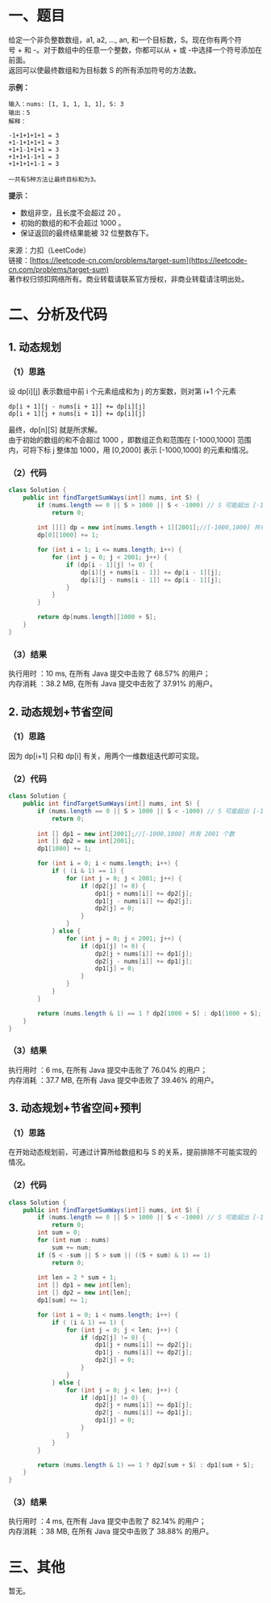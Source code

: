 # 一、题目
给定一个非负整数数组，a1, a2, ..., an, 和一个目标数，S。现在你有两个符号 + 和 -。对于数组中的任意一个整数，你都可以从 + 或 -中选择一个符号添加在前面。   
返回可以使最终数组和为目标数 S 的所有添加符号的方法数。    
   
**示例：**   
```
输入：nums: [1, 1, 1, 1, 1], S: 3
输出：5
解释：

-1+1+1+1+1 = 3
+1-1+1+1+1 = 3
+1+1-1+1+1 = 3
+1+1+1-1+1 = 3
+1+1+1+1-1 = 3

一共有5种方法让最终目标和为3。
```

**提示：**
- 数组非空，且长度不会超过 20 。
- 初始的数组的和不会超过 1000 。
- 保证返回的最终结果能被 32 位整数存下。
   
来源：力扣（LeetCode）   
链接：[https://leetcode-cn.com/problems/target-sum](https://leetcode-cn.com/problems/target-sum)   
著作权归领扣网络所有。商业转载请联系官方授权，非商业转载请注明出处。   
# 二、分析及代码    
## 1. 动态规划
### （1）思路 
设 dp[i][j] 表示数组中前 i 个元素组成和为 j 的方案数，则对第 i+1 个元素   
```
dp[i + 1][j - nums[i + 1]] += dp[i][j]
dp[i + 1][j + nums[i + 1]] += dp[i][j]
```
最终，dp[n][S] 就是所求解。   
由于初始的数组的和不会超过 1000 ，即数组正负和范围在 [-1000,1000] 范围内，可将下标 j 整体加 1000，用 [0,2000] 表示 [-1000,1000] 的元素和情况。   
### （2）代码  
```Java
class Solution {
    public int findTargetSumWays(int[] nums, int S) {
        if (nums.length == 0 || S > 1000 || S < -1000) // S 可能超出 [-1000,1000]
            return 0;
        
        int [][] dp = new int[nums.length + 1][2001];//[-1000,1000] 共有 2001 个数
        dp[0][1000] += 1;

        for (int i = 1; i <= nums.length; i++) {
            for (int j = 0; j < 2001; j++) {
                if (dp[i - 1][j] != 0) {
                    dp[i][j + nums[i - 1]] += dp[i - 1][j];
                    dp[i][j - nums[i - 1]] += dp[i - 1][j];
                }
            }
        }

        return dp[nums.length][1000 + S];
    }
}
```
### （3）结果
执行用时 ：10 ms, 在所有 Java 提交中击败了 68.57% 的用户；  
内存消耗 ：38.2 MB, 在所有 Java 提交中击败了 37.91% 的用户。  
## 2. 动态规划+节省空间
### （1）思路  
因为 dp[i+1] 只和 dp[i] 有关，用两个一维数组迭代即可实现。   
### （2）代码  
```Java
class Solution {
    public int findTargetSumWays(int[] nums, int S) {
        if (nums.length == 0 || S > 1000 || S < -1000) // S 可能超出 [-1000,1000]
            return 0;
        
        int [] dp1 = new int[2001];//[-1000,1000] 共有 2001 个数
        int [] dp2 = new int[2001];
        dp1[1000] += 1;

        for (int i = 0; i < nums.length; i++) {
            if ( (i & 1) == 1) {
                for (int j = 0; j < 2001; j++) {
                    if (dp2[j] != 0) {
                        dp1[j + nums[i]] += dp2[j];
                        dp1[j - nums[i]] += dp2[j];
                        dp2[j] = 0;
                    }
                }
            } else {
                for (int j = 0; j < 2001; j++) {
                    if (dp1[j] != 0) {
                        dp2[j + nums[i]] += dp1[j];
                        dp2[j - nums[i]] += dp1[j];
                        dp1[j] = 0;
                    }
                }
            }
        }

        return (nums.length & 1) == 1 ? dp2[1000 + S] : dp1[1000 + S];
    }
}
```
### （3）结果
执行用时 ：6 ms, 在所有 Java 提交中击败了 76.04% 的用户；  
内存消耗 ：37.7 MB, 在所有 Java 提交中击败了 39.46% 的用户。  
## 3. 动态规划+节省空间+预判
### （1）思路  
在开始动态规划前，可通过计算所给数组和与 S 的关系，提前排除不可能实现的情况。   
### （2）代码  
```Java
class Solution {
    public int findTargetSumWays(int[] nums, int S) {
        if (nums.length == 0 || S > 1000 || S < -1000) // S 可能超出 [-1000,1000]
            return 0;
        int sum = 0;
        for (int num : nums)
            sum += num;
        if (S < -sum || S > sum || ((S + sum) & 1) == 1)
            return 0;
        
        int len = 2 * sum + 1;
        int [] dp1 = new int[len];
        int [] dp2 = new int[len];
        dp1[sum] += 1;

        for (int i = 0; i < nums.length; i++) {
            if ( (i & 1) == 1) {
                for (int j = 0; j < len; j++) {
                    if (dp2[j] != 0) {
                        dp1[j + nums[i]] += dp2[j];
                        dp1[j - nums[i]] += dp2[j];
                        dp2[j] = 0;
                    }
                }
            } else {
                for (int j = 0; j < len; j++) {
                    if (dp1[j] != 0) {
                        dp2[j + nums[i]] += dp1[j];
                        dp2[j - nums[i]] += dp1[j];
                        dp1[j] = 0;
                    }
                }
            }
        }

        return (nums.length & 1) == 1 ? dp2[sum + S] : dp1[sum + S];
    }
}
```
### （3）结果
执行用时 ：4 ms, 在所有 Java 提交中击败了 82.14% 的用户；  
内存消耗 ：38 MB, 在所有 Java 提交中击败了 38.88% 的用户。  
# 三、其他
暂无。   
